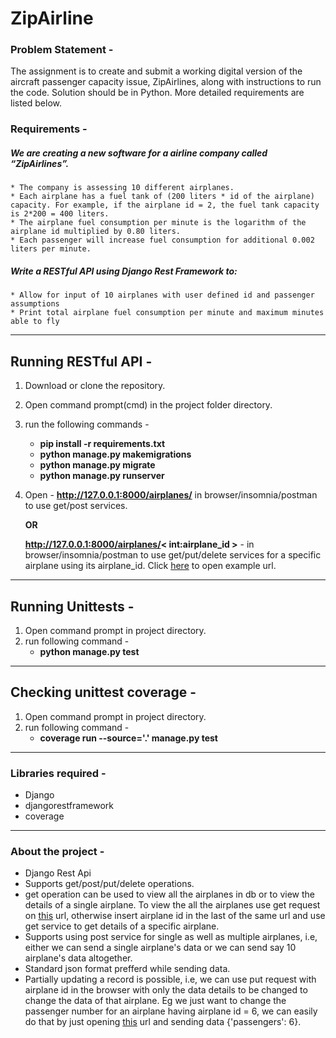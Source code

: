 # ZipAirline

### Problem Statement - 
The assignment is to create and submit a working digital version of the aircraft passenger capacity issue, ZipAirlines, along with instructions to run the code. Solution should be in Python. More detailed requirements are listed below.

### Requirements -
##### We are creating a new software for a airline company called “ZipAirlines”.
    * The company is assessing 10 different airplanes.
    * Each airplane has a fuel tank of (200 liters * id of the airplane) capacity. For example, if the airplane id = 2, the fuel tank capacity is 2*200 = 400 liters.
    * The airplane fuel consumption per minute is the logarithm of the airplane id multiplied by 0.80 liters.
    * Each passenger will increase fuel consumption for additional 0.002 liters per minute.

##### Write a RESTful API using Django Rest Framework to:
    * Allow for input of 10 airplanes with user defined id and passenger assumptions
    * Print total airplane fuel consumption per minute and maximum minutes able to fly

___

## Running RESTful API - 
1. Download or clone the repository.
2. Open command prompt(cmd) in the project folder directory.
3. run the following commands - 
    +  __pip install -r requirements.txt__
    + __python manage.py makemigrations__
    +  __python manage.py migrate__
    +  __python manage.py runserver__
4. Open - __http://127.0.0.1:8000/airplanes/__  in browser/insomnia/postman to use get/post services.
   
   **OR**
      
   __http://127.0.0.1:8000/airplanes/< int:airplane_id >__   -  in browser/insomnia/postman to use get/put/delete services for a specific airplane using its airplane_id. Click [here](http://127.0.0.1:8000/airplanes/1) to open example url.

___

## Running Unittests - 
1. Open command prompt in project directory.
2. run following command - 
      + __python manage.py test__
 
 ___
 
 ## Checking unittest coverage - 
1. Open command prompt in project directory.
2. run following command - 
      + __coverage run --source='.' manage.py test__
      
___


### Libraries required - 
   + Django
   + djangorestframework
   + coverage
   
___

### About the project - 
+ Django Rest Api
+ Supports get/post/put/delete operations.
+ get operation can be used to view all the airplanes in db or to view the details of a single airplane. To view the all the airplanes use get request on [this](http://127.0.0.1:8000/airplanes/) url, otherwise insert airplane id in the last of the same url and use get service to get details of a specific airplane.
+ Supports using post service for single as well as multiple airplanes, i.e, either we can send a single airplane's data or we can send say 10 airplane's data altogether.
+ Standard json format prefferd while sending data.
+ Partially updating a record is possible, i.e, we can use put request with airplane id in the browser with only the data details to be changed to change the data of that airplane. Eg we just want to change the passenger number for an airplane having airplane id = 6, we can easily do that by just opening [this](http://127.0.0.1:8000/airplanes/6) url and sending data {'passengers': 6}.

